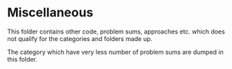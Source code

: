 # Miscellaneous

This folder contains other code, problem sums, approaches etc. which does not qualify for the categories and folders made up.

The category which have very less number of problem sums are dumped in this folder.
